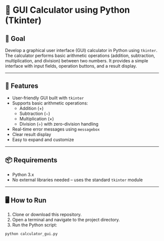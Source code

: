 # 🧮 GUI Calculator using Python (Tkinter)

## 📌 Goal

Develop a graphical user interface (GUI) calculator in Python using `tkinter`. The calculator performs basic arithmetic operations (addition, subtraction, multiplication, and division) between two numbers. It provides a simple interface with input fields, operation buttons, and a result display.

---

## 🎯 Features

- User-friendly GUI built with `tkinter`
- Supports basic arithmetic operations:
  - Addition (+)
  - Subtraction (−)
  - Multiplication (×)
  - Division (÷) with zero-division handling
- Real-time error messages using `messagebox`
- Clear result display
- Easy to expand and customize

---

## 📦 Requirements

- Python 3.x
- No external libraries needed – uses the standard `tkinter` module

---

## 🖥️ How to Run

1. Clone or download this repository.
2. Open a terminal and navigate to the project directory.
3. Run the Python script:

```bash
python calculator_gui.py
